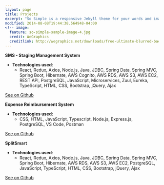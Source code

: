 ```yaml
---
layout: page
title: Projects 
excerpt: "So Simple is a responsive Jekyll theme for your words and images."
modified: 2014-08-08T19:44:38.564948-04:00
<!-- image:
  feature: so-simple-sample-image-4.jpg
  credit: WeGraphics
  creditlink: http://wegraphics.net/downloads/free-ultimate-blurred-background-pack/ -->
---
```


**SMS - Staging Management System**
  * **Technologies used**:
    * React, Redux, Axios, Node.js, Java, JDBC, Spring Data, Spring MVC, Spring Boot, Hibernate, AWS Cognito, AWS RDS, AWS S3, AWS EC2, REST API, PostgreSQL, JavaScript, Microservices, Zuul, Eureka, TypeScript, HTML, CSS, Bootstrap, jQuery, Ajax

<a markdown="0" href="https://github.com/1901-blake/project0-ers-api-dunieskiotano" class="btn">See on Github</a>

**Expense Reimbursement System**
  * **Technologies used**:
    * CSS, HTML, JavaScript, Typescript, Node.js, Express.js, PostgreSQL, VS Code, Postman

<a markdown="0" href="https://github.com/1901-blake/project0-ers-api-dunieskiotano" class="btn">See on Github</a>

**SplitSmart**
  * **Technologies used**:
    * React, Redux, Axios, Node.js, Java, JDBC, Spring Data, Spring MVC, Spring Boot, Hibernate, AWS RDS, AWS S3, AWS EC2, PostgreSQL, JavaScript, TypeScript, HTML, CSS, Bootstrap, jQuery, Ajax

<a markdown="0" href="https://github.com/dunieskiotano/SplitSmart" class="btn">See on Github</a>

[^1]: Example: *domain.com/category-name/post-title*


